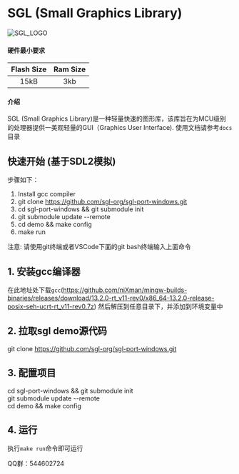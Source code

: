# SGL (Small Graphics Library)
![SGL_LOGO](SGL_logo.png)

#### 硬件最小要求
| Flash Size | Ram Size |
| :---------:| :------: |
| 15kB       |    3kb   |

#### 介绍
SGL (Small Graphics Library)是一种轻量快速的图形库，该库旨在为MCU级别的处理器提供一美观轻量的GUI（Graphics User Interface).
使用文档请参考`docs`目录

## 快速开始 (基于SDL2模拟)
步骤如下：
1. Install gcc compiler
2. git clone https://github.com/sgl-org/sgl-port-windows.git    
3. cd sgl-port-windows && git submodule init    
4. git submodule update --remote    
3. cd demo && make config    
4. make run    

注意: 请使用git终端或者VSCode下面的git bash终端输入上面命令

## 1. 安装gcc编译器
在此地址处下载`gcc`(https://github.com/niXman/mingw-builds-binaries/releases/download/13.2.0-rt_v11-rev0/x86_64-13.2.0-release-posix-seh-ucrt-rt_v11-rev0.7z)
然后解压到任意目录下，并添加到环境变量中

## 2. 拉取sgl demo源代码
git clone https://github.com/sgl-org/sgl-port-windows.git

## 3. 配置项目
cd sgl-port-windows && git submodule init    
git submodule update --remote    
cd demo && make config   

## 4. 运行
执行`make run`命令即可运行

QQ群：544602724
